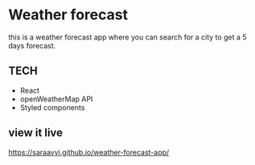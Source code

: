 # Weather forecast 

this is a weather forecast app where you can search for a city to get a 5 days forecast.

## TECH

- React
- openWeatherMap API
- Styled components

## view it live

https://saraavvi.github.io/weather-forecast-app/